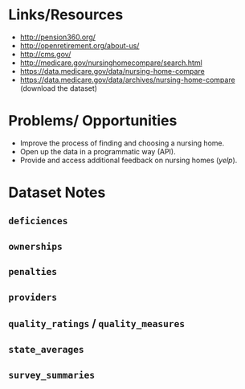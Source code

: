 # Links/Resources
 + http://pension360.org/
 + http://openretirement.org/about-us/
 + http://cms.gov/
 + http://medicare.gov/nursinghomecompare/search.html
 + https://data.medicare.gov/data/nursing-home-compare
 + https://data.medicare.gov/data/archives/nursing-home-compare (download the dataset)

# Problems/ Opportunities
 + Improve the process of finding and choosing a nursing home.
 + Open up the data in a programmatic way (API).
 + Provide and access additional feedback on nursing homes (*yelp*).

# Dataset Notes

## `deficiences`

## `ownerships`

## `penalties`

## `providers`

## `quality_ratings` / `quality_measures`

## `state_averages`

## `survey_summaries`
